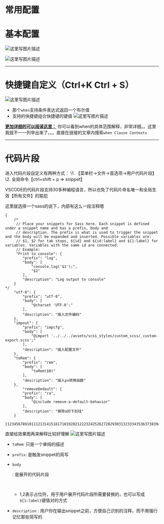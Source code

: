 # 常用配置

# 基本配置

![这里写图片描述](http://img.blog.csdn.net/20170223212332364?watermark/2/text/aHR0cDovL2Jsb2cuY3Nkbi5uZXQvY3JwZXI=/font/5a6L5L2T/fontsize/400/fill/I0JBQkFCMA==/dissolve/70/gravity/SouthEast)

![这里写图片描述](http://img.blog.csdn.net/20170223212842090?watermark/2/text/aHR0cDovL2Jsb2cuY3Nkbi5uZXQvY3JwZXI=/font/5a6L5L2T/fontsize/400/fill/I0JBQkFCMA==/dissolve/70/gravity/SouthEast)

------

# 快捷键自定义（Ctrl+K Ctrl + S）

![这里写图片描述](http://img.blog.csdn.net/20170223213149376?watermark/2/text/aHR0cDovL2Jsb2cuY3Nkbi5uZXQvY3JwZXI=/font/5a6L5L2T/fontsize/400/fill/I0JBQkFCMA==/dissolve/70/gravity/SouthEast)

- 那个`when`支持条件表达式返回一个布尔值
- 支持的快捷键组合快捷键的键值 
  ![这里写图片描述](http://img.blog.csdn.net/20170223213903716?watermark/2/text/aHR0cDovL2Jsb2cuY3Nkbi5uZXQvY3JwZXI=/font/5a6L5L2T/fontsize/400/fill/I0JBQkFCMA==/dissolve/70/gravity/SouthEast)

[**更加详细的可以阅读这里：**](https://code.visualstudio.com/docs/customization/keybindings) 你可以看到when的具体范围解释，非常详细。。这里我就不一一列举出来了。。。直接在链接的文章内搜索`when Clause Contexts`

------

# 代码片段

进入代码片段自定义有两种方式： 
\1. 【菜单栏->文件->首选项->用户代码片段】 
\2. 全局命令【ctrl+shift + p => snippet】

VSCODE的代码片段支持30多种编程语言，所以也免了代码片命名唯一和全局生效【所有文件】的尴尬

这里就选择一个sass的说下，内部有这么一段注释嗯

```
{
    /*
     // Place your snippets for Sass here. Each snippet is defined under a snippet name and has a prefix, body and 
     // description. The prefix is what is used to trigger the snippet and the body will be expanded and inserted. Possible variables are:
     // $1, $2 for tab stops, ${id} and ${id:label} and ${1:label} for variables. Variables with the same id are connected.
     // Example:
     "Print to console": {
        "prefix": "log",
        "body": [
            "console.log('$1');",
            "$2"
        ],
        "description": "Log output to console"
    }
*/
    "utf-8": {
        "prefix": "utf-8",
        "body": [
            "@charset 'UTF-8';"
        ],
        "description": "插入文件编码"
    },
    "impout": {
        "prefix": "impcfg",
        "body": [
            "@import '../../../assets/scss_styles/custom_scss/_custom-export.scss';"
        ],
        "description": "插入配置文件"
    },
    "toRem": {
        "prefix": "rem",
        "body": [
            "toRem($0)"
        ],
        "description": "插入px转换函数"
    },
        "removeDedault": {
        "prefix": "ra",
        "body": [
            "@include remove-a-default-behavior"
        ],
        "description": "移除a的下划线"
    }

}123456789101112131415161718192021222324252627282930313233343536373839404142434445
```

直接给效果图再来解释比较好理解 
![这里写图片描述](http://img.blog.csdn.net/20170223215407348?watermark/2/text/aHR0cDovL2Jsb2cuY3Nkbi5uZXQvY3JwZXI=/font/5a6L5L2T/fontsize/400/fill/I0JBQkFCMA==/dissolve/70/gravity/SouthEast)

- `toRem`: 只是一个单纯的描述

- `prefix`: 是触发snippet的简写

- ```
  body
  ```

  : 是展开的代码片段

   

  ​

  - 1,2表示占位符，用于用户展开代码片段所需要替换的，也可以写成`${1:label}`键值对的方式

- `description` : 用户你在输出snippet之前，方便自己识别的注释，而不用强行记忆那些简写的